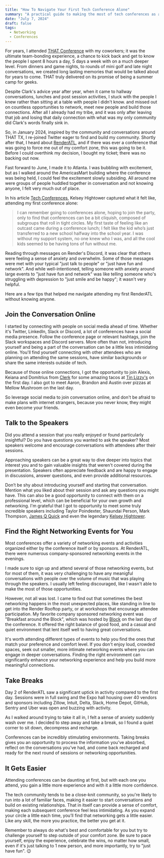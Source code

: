 ```yaml
---
title: "How To Navigate Your First Tech Conference Alone"
summary: "A practical guide to making the most of tech conferences as an introvert"
date: "July 7, 2024"
draft: false
tags:
  - Networking
  - Conferences
---
```


For years, I attended [THAT Conference](https://thatconference.com/) with my coworkers; it was the ultimate team-bonding experience, a chance to kick back and get to know the people I spent 8 hours a day, 5 days a week with on a much deeper level. From dinners and game nights, to rounds of mini golf and late night conversations, we created long lasting memories that would be talked about for years to come. THAT truly delivered on its promise of being a summer camp for geeks.

Despite Clark's advice year after year, when it came to hallway conversations, lunches and post session activities, I stuck with the people I knew rather than sitting at a table with people I didn't know. and missed out on countless opportunities to network, meet new people and build those connections. After all I already had my tribe, and it was only after leaving that job and losing that daily connection with what was my only community did Clark's words finally sink in.

So, in January 2024, inspired by the community and conversations around THAT TX, I re-joined Twitter eager to find and build my community. Shortly after that, I heard about [RenderATL](https://www.renderatl.com/), and if there was ever a conference that was going to force me out of my comfort zone, this was going to be it. Before I could overthink my decision, I bought my ticket; there was no backing out now.

Fast forward to June, I made it to Atlanta. I was bubbling with excitement, but as I walked around the AmericasMart building where the conference was being held, I could feel the excitement slowly subsiding. All around me were groups of people huddled together in conversation and not knowing anyone, I felt very much out of place.

In his article [Tech Conferences](https://medium.com/@kelseyhightower/tech-conferences-84d67cf994f6), Kelsey Hightower captured what it felt like, attending my first conference alone:

> I can remember going to conferences alone, hoping to join the party, only to find that conferences can be a bit cliquish, composed of subgroups that roll in tight circles. My first taste of feeling like an outcast came during a conference lunch; I felt like the kid who’s just transferred to a new school halfway into the school year. I was without my support system, no one knew who I was, and all the cool kids seemed to be having tons of fun without me.

Reading through messages on Render's Discord, it was clear that others were feeling a sense of anxiety and overwhelm. Some of those messages were met with your typical "just talk to people" or "just have fun and network". And while well-intentioned, telling someone with anxiety around large events to "just have fun and network" was like telling someone who's struggling with depression to "just smile and be happy"; it wasn't very helpful.

Here are a few tips that helped me navigate attending my first RenderATL without knowing anyone.

## Join the Conversation Online

I started by connecting with people on social media ahead of time. Whether it's Twitter, LinkedIn, Slack or Discord, a lot of conferences have a social media presence. Follow the conference page or relevant hashtags, join the Slack workspaces and Discord servers. More often than not, introducing yourself and being a part of the conversation can be a little less intimidating online. You'll find yourself connecting with other attendees who are planning on attending the same sessions, have similar backgrounds or share the same interests outside of tech.

Because of those online connections, I got the opportunity to join Alexis, Keiana and Domitrius from [Clerk](https://clerk.com/) for some amazing tacos at [Tin Lizzy's](https://tinlizzyscantina.com/) on the first day. I also got to meet Aaron, Brandon and Austin over pizzas at Mellow Mushroom on the last day.

So leverage social media to join conversation online, and don't be afraid to make plans with internet strangers, because you never know, they might even become your friends.

## Talk to the Speakers

Did you attend a session that you really enjoyed or found particularly insightful? Do you have questions you wanted to ask the speaker? Most speakers welcome and encourage conversations with attendees after their sessions.

Approaching speakers can be a great way to dive deeper into topics that interest you and to gain valuable insights that weren't covered during the presentation. Speakers often appreciate feedback and are happy to engage in discussions, answer questions, and even provide additional resources.

Don’t be shy about introducing yourself and starting that conversation. Mention what you liked about their session and ask any questions you might have. This can also be a good opportunity to connect with them on a professional level, which can be beneficial for your own growth and networking. I'm grateful that I got to opportunity to meet some truly incredible speakers including Taylor Poindexter, Shaundai Person, Mark Thompson, [James Q Quick](https://www.jamesqquick.com/) and even the legendary [Kelsey Hightower](https://en.wikipedia.org/wiki/Kelsey_Hightower).

## Find the Right Networking Events for You

Most conferences offer a variety of networking events and activities organized either by the conference itself or by sponsors. At RenderATL, there were numerous company-sponsored networking events in the evenings.

I made sure to sign up and attend several of those networking events, but for most of them, it was very challenging to have any meanigful conversations with people over the volume of music that was playing through the speakers. I usually left feeling discouraged, like I wasn't able to make the most of those opportunities.

However, not all was lost. I came to find out that sometimes the best networking happens in the most unexpected places, like standing in line to get into the Render Rooftop party, or at workshops that encourage attendee participation. My favorite company sponsored networking event was "Breakfast around the Block", which was hosted by [Block](https://block.xyz/) on the last day of the conference. It offered the right balance of good food, and a casual and quiet environment that lent itself well to having great conversations.

It's worth attending different types of events to help you find the ones that match your preference and comfort level. If you don't enjoy loud, crowded spaces, seek out smaller, more intimate networking events where you can engage in deeper conversations. Finding the right environment can significantly enhance your networking experience and help you build more meaningful connections.

## Take Breaks

Day 2 of RenderATL saw a significant uptick in activity compared to the first day. Sessions were in full swing and the Expo hall housing over 40 vendors and sponsors including Zillow, Intuit, Delta, Slack, Home Depot, GitHub, Sentry and Uber was open and buzzing with activity.

As I walked around trying to take it all in, I felt a sense of anxiety suddenly wash over me. I decided to step away and take a break, so I found a quiet corner to sit down, decompress and recharge.

Conferences can be incredibly stimulating environments. Taking breaks gives you an opportunity to process the information you’ve absorbed, reflect on the conversations you’ve had, and come back recharged and ready for the next round of sessions or networking opportunities.

## It Gets Easier

Attending conferences can be daunting at first, but with each one you attend, you gain a little more experience and with it a little more confidence.

The tech community tends to be a close-knit community, so you're likely to run into a lot of familiar faces, making it easier to start conversations and build on existing relationships. That in itself can provide a sense of comfort, making each subsequent conference feel less intimidating. As you expand your circle a little each time, you’ll find that networking gets a little easier. Like any skill, the more you practice, the better you get at it.

Remember to always do what's best and comfortable for you but try to challenge yourself to step outside of your comfort zone. Be sure to pace yourself, enjoy the experience, celebrate the wins, no matter how small, even if it's just talking to 1 new person, and more importantly, try to "just have fun". 😉
